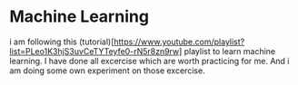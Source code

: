 # Machine Learning
i am following this (tutorial)[https://www.youtube.com/playlist?list=PLeo1K3hjS3uvCeTYTeyfe0-rN5r8zn9rw] playlist to learn machine learning.
I have done all excercise which are worth practicing for me. And i am doing some own experiment on those excercise.

